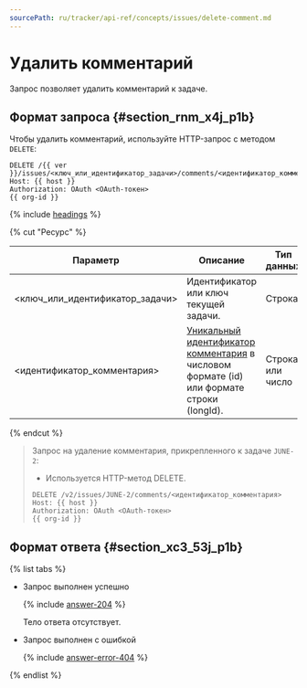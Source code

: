```yaml
---
sourcePath: ru/tracker/api-ref/concepts/issues/delete-comment.md
---
```

# Удалить комментарий

Запрос позволяет удалить комментарий к задаче.

## Формат запроса {#section_rnm_x4j_p1b}

Чтобы удалить комментарий, используйте HTTP-запрос с методом `DELETE`:

```
DELETE /{{ ver }}/issues/<ключ_или_идентификатор_задачи>/comments/<идентификатор_комментария>
Host: {{ host }}
Authorization: OAuth <OAuth-токен>
{{ org-id }}
```

{% include [headings](../../../_includes/tracker/api/headings.md) %}

{% cut "Ресурс" %}

Параметр | Описание | Тип данных
-------- | -------- | ----------
\<ключ_или_идентификатор_задачи> | Идентификатор или ключ текущей задачи. | Строка
\<идентификатор_комментария> | [Уникальный идентификатор комментария](get-comments.md#section_xc3_53j_p1b) в числовом формате (id) или формате строки (longId). | Строка или число

{% endcut %} 

> Запрос на удаление комментария, прикрепленного к задаче `JUNE-2`:
> 
> - Используется HTTP-метод DELETE.
>  
> ```
> DELETE /v2/issues/JUNE-2/comments/<идентификатор_комментария>
> Host: {{ host }}
> Authorization: OAuth <OAuth-токен>
> {{ org-id }}
> ```

## Формат ответа {#section_xc3_53j_p1b}

{% list tabs %}

- Запрос выполнен успешно

    {% include [answer-204](../../../_includes/tracker/api/answer-204.md) %}
    
    Тело ответа отсутствует.

- Запрос выполнен с ошибкой

    {% include [answer-error-404](../../../_includes/tracker/api/answer-error-404.md) %}

{% endlist %}